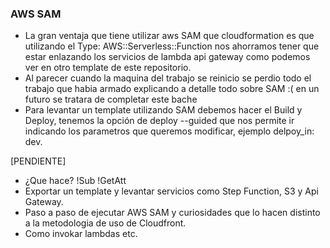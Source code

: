 ### AWS SAM

- La gran ventaja que tiene utilizar aws SAM que cloudformation es que utilizando el Type: AWS::Serverless::Function nos ahorramos tener que estar enlazando los servicios de lambda api gateway como podemos ver en otro template de este repositorio.
- Al parecer cuando la maquina del trabajo se reinicio se perdio todo el trabajo que habia armado explicando a detalle todo sobre SAM :( en un futuro se tratara de completar este bache
- Para levantar un template utilizando SAM debemos hacer el Build y Deploy, tenemos la opción de deploy --guided que nos permite ir indicando los parametros que queremos modificar, ejemplo delpoy_in: dev.

[PENDIENTE]
- ¿Que hace? !Sub !GetAtt
- Exportar un template y levantar servicios como Step Function, S3 y Api Gateway.
- Paso a paso de ejecutar AWS SAM y curiosidades que lo hacen distinto a la metodologia de uso de Cloudfront.
- Como invokar lambdas etc.
